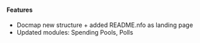 #### Features
- Docmap new structure + added README.nfo as landing page
- Updated modules: Spending Pools, Polls